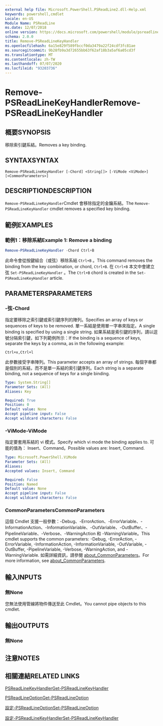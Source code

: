 ```yaml
---
external help file: Microsoft.PowerShell.PSReadLine2.dll-Help.xml
keywords: powershell,cmdlet
Locale: en-US
Module Name: PSReadLine
ms.date: 12/07/2018
online version: https://docs.microsoft.com/powershell/module/psreadline/remove-psreadlinekeyhandler?view=powershell-6&WT.mc_id=ps-gethelp
schema: 2.0.0
title: Remove-PSReadLineKeyHandler
ms.openlocfilehash: 6a15e829f589fbccf0da3479a22f24cdf3fc81ae
ms.sourcegitcommit: 9b28fb9a3d72655bb63f62af18b3a5af6a05cd3f
ms.translationtype: MT
ms.contentlocale: zh-TW
ms.lasthandoff: 07/07/2020
ms.locfileid: "93203736"
---
```

# <span data-ttu-id="7b4bf-103">Remove-PSReadLineKeyHandler</span><span class="sxs-lookup"><span data-stu-id="7b4bf-103">Remove-PSReadLineKeyHandler</span></span>

## <span data-ttu-id="7b4bf-104">概要</span><span class="sxs-lookup"><span data-stu-id="7b4bf-104">SYNOPSIS</span></span>
<span data-ttu-id="7b4bf-105">移除索引鍵系結。</span><span class="sxs-lookup"><span data-stu-id="7b4bf-105">Removes a key binding.</span></span>

## <span data-ttu-id="7b4bf-106">SYNTAX</span><span class="sxs-lookup"><span data-stu-id="7b4bf-106">SYNTAX</span></span>

```
Remove-PSReadLineKeyHandler [-Chord] <String[]> [-ViMode <ViMode>] [<CommonParameters>]
```

## <span data-ttu-id="7b4bf-107">DESCRIPTION</span><span class="sxs-lookup"><span data-stu-id="7b4bf-107">DESCRIPTION</span></span>

<span data-ttu-id="7b4bf-108">`Remove-PSReadLineKeyHandler`Cmdlet 會移除指定的金鑰系結。</span><span class="sxs-lookup"><span data-stu-id="7b4bf-108">The `Remove-PSReadLineKeyHandler` cmdlet removes a specified key binding.</span></span>

## <span data-ttu-id="7b4bf-109">範例</span><span class="sxs-lookup"><span data-stu-id="7b4bf-109">EXAMPLES</span></span>

### <span data-ttu-id="7b4bf-110">範例1：移除系結</span><span class="sxs-lookup"><span data-stu-id="7b4bf-110">Example 1: Remove a binding</span></span>

```powershell
Remove-PSReadLineKeyHandler -Chord Ctrl+B
```

<span data-ttu-id="7b4bf-111">此命令會從按鍵組合（或弦）移除系結 `Ctrl+B` 。</span><span class="sxs-lookup"><span data-stu-id="7b4bf-111">This command removes the binding from the key combination, or chord, `Ctrl+B`.</span></span> <span data-ttu-id="7b4bf-112">在 `Ctrl+B` 本文中會建立弦 `Set-PSReadLineKeyHandler` 。</span><span class="sxs-lookup"><span data-stu-id="7b4bf-112">The `Ctrl+B` chord is created in the `Set-PSReadLineKeyHandler` article.</span></span>

## <span data-ttu-id="7b4bf-113">PARAMETERS</span><span class="sxs-lookup"><span data-stu-id="7b4bf-113">PARAMETERS</span></span>

### <span data-ttu-id="7b4bf-114">-弦</span><span class="sxs-lookup"><span data-stu-id="7b4bf-114">-Chord</span></span>

<span data-ttu-id="7b4bf-115">指定要移除之索引鍵或索引鍵序列的陣列。</span><span class="sxs-lookup"><span data-stu-id="7b4bf-115">Specifies an array of keys or sequences of keys to be removed.</span></span> <span data-ttu-id="7b4bf-116">單一系結是使用單一字串來指定。</span><span class="sxs-lookup"><span data-stu-id="7b4bf-116">A single binding is specified by using a single string.</span></span> <span data-ttu-id="7b4bf-117">如果系結是索引鍵的序列，請以逗號分隔索引鍵，如下列範例所示：</span><span class="sxs-lookup"><span data-stu-id="7b4bf-117">If the binding is a sequence of keys, separate the keys by a comma, as in the following example:</span></span>

`Ctrl+x,Ctrl+l`

<span data-ttu-id="7b4bf-118">此參數接受字串陣列。</span><span class="sxs-lookup"><span data-stu-id="7b4bf-118">This parameter accepts an array of strings.</span></span> <span data-ttu-id="7b4bf-119">每個字串都是個別的系結，而不是單一系結的索引鍵序列。</span><span class="sxs-lookup"><span data-stu-id="7b4bf-119">Each string is a separate binding, not a sequence of keys for a single binding.</span></span>

```yaml
Type: System.String[]
Parameter Sets: (All)
Aliases: Key

Required: True
Position: 0
Default value: None
Accept pipeline input: False
Accept wildcard characters: False
```

### <span data-ttu-id="7b4bf-120">-ViMode</span><span class="sxs-lookup"><span data-stu-id="7b4bf-120">-ViMode</span></span>

<span data-ttu-id="7b4bf-121">指定要套用系結的 vi 模式。</span><span class="sxs-lookup"><span data-stu-id="7b4bf-121">Specify which vi mode the binding applies to.</span></span> <span data-ttu-id="7b4bf-122">可能的值為： Insert、Command。</span><span class="sxs-lookup"><span data-stu-id="7b4bf-122">Possible values are: Insert, Command.</span></span>

```yaml
Type: Microsoft.PowerShell.ViMode
Parameter Sets: (All)
Aliases:
Accepted values: Insert, Command

Required: False
Position: Named
Default value: None
Accept pipeline input: False
Accept wildcard characters: False
```

### <span data-ttu-id="7b4bf-123">CommonParameters</span><span class="sxs-lookup"><span data-stu-id="7b4bf-123">CommonParameters</span></span>

<span data-ttu-id="7b4bf-124">這個 Cmdlet 支援一般參數：-Debug、-ErrorAction、-ErrorVariable、-InformationAction、-InformationVariable、-OutVariable、-OutBuffer、-PipelineVariable、-Verbose、-WarningAction 和 -WarningVariable。</span><span class="sxs-lookup"><span data-stu-id="7b4bf-124">This cmdlet supports the common parameters: -Debug, -ErrorAction, -ErrorVariable, -InformationAction, -InformationVariable, -OutVariable, -OutBuffer, -PipelineVariable, -Verbose, -WarningAction, and -WarningVariable.</span></span> <span data-ttu-id="7b4bf-125">如需詳細資訊，請參閱 [about_CommonParameters](http://go.microsoft.com/fwlink/?LinkID=113216)。</span><span class="sxs-lookup"><span data-stu-id="7b4bf-125">For more information, see [about_CommonParameters](http://go.microsoft.com/fwlink/?LinkID=113216).</span></span>

## <span data-ttu-id="7b4bf-126">輸入</span><span class="sxs-lookup"><span data-stu-id="7b4bf-126">INPUTS</span></span>

### <span data-ttu-id="7b4bf-127">無</span><span class="sxs-lookup"><span data-stu-id="7b4bf-127">None</span></span>

<span data-ttu-id="7b4bf-128">您無法使用管線將物件傳送至此 Cmdlet。</span><span class="sxs-lookup"><span data-stu-id="7b4bf-128">You cannot pipe objects to this cmdlet.</span></span>

## <span data-ttu-id="7b4bf-129">輸出</span><span class="sxs-lookup"><span data-stu-id="7b4bf-129">OUTPUTS</span></span>

### <span data-ttu-id="7b4bf-130">無</span><span class="sxs-lookup"><span data-stu-id="7b4bf-130">None</span></span>

## <span data-ttu-id="7b4bf-131">注意</span><span class="sxs-lookup"><span data-stu-id="7b4bf-131">NOTES</span></span>

## <span data-ttu-id="7b4bf-132">相關連結</span><span class="sxs-lookup"><span data-stu-id="7b4bf-132">RELATED LINKS</span></span>

[<span data-ttu-id="7b4bf-133">PSReadLineKeyHandler</span><span class="sxs-lookup"><span data-stu-id="7b4bf-133">Get-PSReadLineKeyHandler</span></span>](Get-PSReadLineKeyHandler.md)

[<span data-ttu-id="7b4bf-134">PSReadLineOption</span><span class="sxs-lookup"><span data-stu-id="7b4bf-134">Get-PSReadLineOption</span></span>](Get-PSReadLineOption.md)

[<span data-ttu-id="7b4bf-135">設定-PSReadLineOption</span><span class="sxs-lookup"><span data-stu-id="7b4bf-135">Set-PSReadLineOption</span></span>](Set-PSReadLineOption.md)

[<span data-ttu-id="7b4bf-136">設定-PSReadLineKeyHandler</span><span class="sxs-lookup"><span data-stu-id="7b4bf-136">Set-PSReadLineKeyHandler</span></span>](Set-PSReadLineKeyHandler.md)
